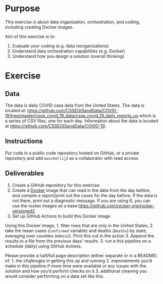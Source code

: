 
<!-- README.md is generated from README.Rmd. Please edit that file -->

# Purpose

This exercise is about data organization, orchestration, and coding,
including creating Docker images.

Aim of this exercise is to:

1.  Evaluate your coding (e.g. data reorganizations)
2.  Understand data orchestration capabilities (e.g. Docker)
3.  Understand how you design a solution (overall thinking)

# Exercise

## Data

The data is daily COVID case data from the United States. The data is
located at:
<https://github.com/CSSEGISandData/COVID-19/tree/master/csse_covid_19_data/csse_covid_19_daily_reports_us>
which is a series of CSV files, one for each day. Information about the
data is located at <https://github.com/CSSEGISandData/COVID-19>.

## Instructions

Put code in a public code repository hosted on GitHub, or a private
repository and add `muschellij2` as a collaborator with read access

## Deliverables

1.  Create a GitHub repository for this exercise.  
2.  Create a [Docker](https://www.docker.com/) image that can read in
    the data from the day before, and compile a report/print out the
    cases for the day before. If the data is not there, print out a
    diagnostic message. If you are using R, you can use the rocker
    images as a base <https://github.com/rocker-org/rocker-versioned2>
3.  Set up GitHub Actions to build this Docker image

Using this Docker image, 1. filter rows that are only in the United
States, 2. take the mean cases (`Confirmed` variable) and deaths
(`Deaths`) by state, averaging over counties (`Admin2`). Print this out
in the action 3. Append the results to a file from the previous days’
results. 3. run a this pipeline on a schedule (daily) using GitHub
Actions.

Please provide a half/full page description (either separate or in a
README) of: 1. the challenges in getting this up and running 2.
improvements you’d make in this pipeline if more time were available or
any issues with the solution and how you’d perform checks on it 3.
additional cleaning you would consider performing on a data set like
this.

